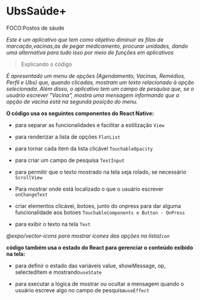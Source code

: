 # UbsSaúde+

FOCO:Postos de sáude

*Este é um aplicativo que tem como objetivo diminuir as filas de marcação,vacinas,as de pegar medicamento, procurar unidades, dando uma alternativa para tudo isso por meio de funções em aplicativos*

>Explicando o código

 *É apresentado um menu de opções (Agendamento, Vacinas, Remédios, Perfil e Ubs) que, quando clicadas, mostram um texto relacionado à opção selecionada. Além disso, o aplicativo tem um campo de pesquisa que, se o usuário escrever "Vacina", mostra uma mensagem informando que a opção de vacina está na segunda posição do menu.*

**O código usa os seguintes componentes do React Native:**


* para separar as funcionalidades e facilitar a estilização `View`


* para renderizar a lista de opções `FlatList`


*  para tornar cada item da lista clicável `TouchableOpacity`


* para criar um campo de pesquisa `TextInput `


* para permitir que o texto mostrado na tela seja rolado, se necessário `ScrollView `


* Para mostrar onde está localizado o que o usuário escrever `onChangeText`


*  criar elementos clicávei, botoes, junto do onpress para dar alguma funcionalidade aos botoes `TouchableComponents e Button - OnPress`


* para exibir o texto na tela `Text `


*@expo/vector-icons para mostrar ícones das opções na lista`Icon `* 

**código também usa o estado do React para gerenciar o conteúdo exibido na tela:**



* para definir o estado das variáveis value, showMessage, op, selectedItem e mostrando`useState `



 * para executar a lógica de mostrar ou ocultar a mensagem quando o usuário escreve algo no campo de pesquisa`useEffect`

